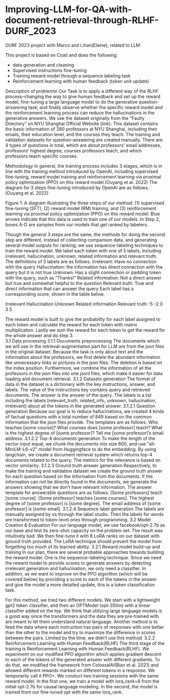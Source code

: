 # Improving-LLM-for-QA-with-document-retrieval-through-RLHF-DURF_2023
DURF 2023 project with Marco and Lihan(Elaine), related to LLM

This project is based on Coati and does the following:

- data generation and cleaning
- Supervised instructions fine-tuning
- Training reward model through a sequence labeling task 
- Reinforcement learning with human feedback (token unit update)

Description of problem\n
Our Task is to apply a different way of the RLHF process–changing the way to give human feedback and set up the reward model, fine-tuning a large language model to do the generative question-answering task, and finally observe whether the specific reward model and the reinforcement learning process can reduce the hallucinations in the generative answers.
We use the dataset originally from the “Faulty Directory” on NYU Shanghai Official Website (link). This dataset contains the basic information of 280 professors at NYU Shanghai, including their emails, their education level, and the courses they teach. The training and validation datasets for question-answering are created manually. There are 4 types of questions in total, which are about professors’ email addresses, professors’ highest degree, courses professors teach, and which professors teach specific courses.

Methodology
In general, the training process includes 3 stages, which is in line with the training method introduced by OpenAI, including supervised fine-tuning, reward model training and reinforcement learning via proximal policy optimization (PPO) on this reward model.(Ouyang et al. 2022) The diagram for 3 steps fine-tuning introduced by OpenAI are as follows.(Ouyang et al. 2022) 























Figure 1: A diagram illustrating the three steps of our method: (1) supervised fine-tuning (SFT), (2)
reward model (RM) training, and (3) reinforcement learning via proximal policy optimization (PPO)
on this reward model. Blue arrows indicate that this data is used to train one of our models. In Step 2,
boxes A-D are samples from our models that get ranked by labelers.

Though the general 3 steps are the same, the methods for doing the second step are different. Instead of collecting comparison data, and generating several model outputs for ranking, we use sequence-labeling techniques to train the reward model. We label each token with one of 5 labels, including irrelevant, hallucination, unknown, related information and relevant truth. The definitions of 5 labels are as follows. 
Irrelevant: Have no connection with the query
Hallucination: the information has direct connection with the query but it is not true
Unknown: Has a slight connection or padding token with the query, such as “Thanks!”
Related information: Not a direct answer but true and somewhat helpful to the question
Relevant truth: True and direct information that can answer the query
Each label has a corresponding score, shown in the table below.

Irrelevant
Hallucination
Unknown
Related information
Relevant truth
-5
-2
0
3
5


The reward model is built to give the probability for each label assigned to each token and calculate the reward for each token with matrix multiplication. Lastly we sum the reward for each token to get the reward for the whole answer and do step 3.  
3.1 Data processing
3.1.1 Documents preprocessing
The documents which we will use in the retrieval-augmentation part for LLM are from the json files in the original dataset. Because the task is only about text and the information about the professors, we first delete the abundant information like unnecessary links or pictures in the json files. The deletion is based on the index position. Furthermore, we combine the information of all the professors in the json files into one jsonl files, which make it easier for data loading and document retrieval.
3.1.2 Datasets generation
The format of data in the dataset is a dictionary with the key instructions, answer, and labels. The value of the instructions key contains query and retrieved documents. The answer is the answer of the query. The labels is a list including the labels [relevant_truth, related_info, unknown, hallucination, irrelevant] about all the tokens in the generated answer. 
3.1.2.1 Question generation
Because our goal is to reduce hallucinations, we created 4 kinds of factual questions with a total number of 849 based on the common information that the json files provide. The templates are as follows.
Who teaches [some course]?
What courses does [some professor] teach?
What is the highest degree of [some professor]?
Tell me [some professor]’s email address. 
3.1.2.2 Top-4 documents generation
To make the length of the vector input equal, we chunk the documents into size 800, and use "all-MiniLM-L6-v2" model from Huggingface to do the embedding.
By using langchain, we create a document retrieval system which returns top-4 documents related to the query. The metrics for the relevance is based on vector similarity.
3.1.2.3 Ground truth answer generation
Respectively, to make the training and validation dataset we create the ground truth answer for each question based on the information from the documents. If the information can not be directly found in the documents, we generate the answers showing that we don’t have relevant information. The answer template for answerable questions are as follows.
	[Some professors] teach [some course].
	[Some professor] teaches [some courses].
	The highest degree of [some professor] is [some degree].
	The email address of [some professor] is [some email].
3.1.2.4 Sequence label generation
The labels are manually assigned by us through the label studio. Then the labels for words are transformed to token-level ones through programming. 
3.2 Model Creation & Evaluation
For our language model, we use facebook/opt-2.7b as our base and test its zero-shot capacity on the problem set. The result was intuitively bad.
We then fine-tune it with 8 LoRA ranks on our dataset with ground truth provided. The LoRA technique should prevent the model from forgetting too much of its learned ability.
3.2.1 Reward model build-up and training
In our plan, there are several probable approaches towards building the reward model. 
One is the sequence-labeling technique. Since we need the reward model to provide scores to generate answers by detecting irrelevant generation and hallucination, we only need a classifier. In addition, as we want to improve on the PPO algorithm (which will be covered below) by providing a score to each of the tokens in the answer and give the model a more detailed update, this is a token classification task. 

For this method, we tried two different models. We start with a lightweight gpt2 token classifier, and then an OPTModel (opt-350m) with a linear classifier added on the top. We think that utilizing large language models is a good way since the transformers and the data they are pre-trained with are meant to let them understand natural language.
Another method is to feed the data where each instruction has pairs of responses with one better than the other to the model and try to maximize the difference in scores between the pairs. Limited by the time, we didn’t use this method.
3.2.2 Reinforcement Learning with Human Feedback(RLHF)
The third stage of the training is Reinforcement Learning with Human Feedback(RLHF). We experiment on our modified PPO algorithm which applies gradient descent to each of the tokens of the generated answer with different gradients. To do that, we modified the framework from ColossalAI(Bian et al. 2021) and allowed different rewards marked on different tokens in a response. We temporarily call it PPO+.
We conduct two training sessions with the same reward model. In the first one, we train a model with lora_rank=8 from the initial opt-2.7b for causal language modeling. In the second, the model is trained from our fine-tuned opt with the same lora_rank.
